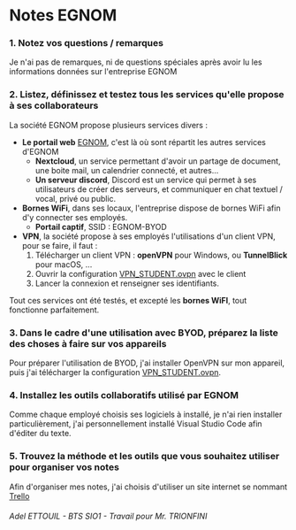 # Notes EGNOM
### 1. Notez vos questions / remarques

Je n'ai pas de remarques, ni de questions spéciales après avoir lu les informations données sur l'entreprise EGNOM  

### 2. Listez, définissez et testez tous les services qu'elle propose à ses collaborateurs    

La société EGNOM propose plusieurs services divers :    
* **Le portail web** [EGNOM](https://egnom.pro/), c'est là où sont répartit les autres services d'EGNOM
    * **Nextcloud**, un service permettant d'avoir un partage de document, une boite mail, un calendrier connecté, et autres...
    * **Un serveur discord**, Discord est un service qui permet à ses utilisateurs de créer des serveurs, et communiquer en chat textuel / vocal, privé ou public.
* **Bornes WiFi**, dans ses locaux, l'entreprise dispose de bornes WiFi afin d'y connecter ses employés.
    * **Portail captif**, SSID : EGNOM-BYOD
* **VPN**, la société propose à ses employés l'utilisations d'un client VPN, pour se faire, il faut : 
    1. Télécharger un client VPN : **openVPN** pour Windows, ou **TunnelBlick** pour macOS, ...
    1. Ouvrir la configuration [VPN_STUDENT.ovpn](md_files/20191022154031186_1792871899/VPN_STUDENT.ovpn) avec le client
    1. Lancer la connexion et renseigner ses identifiants.  

Tout ces services ont été testés, et excepté les **bornes WiFI**, tout fonctionne parfaitement.

### 3. Dans le cadre d'une utilisation avec BYOD, préparez la liste des choses à faire sur vos appareils

Pour préparer l'utilisation de BYOD, j'ai installer OpenVPN sur mon appareil, puis j'ai télécharger la configuration [VPN_STUDENT.ovpn](md_files/20191022154031186_1792871899/VPN_STUDENT.ovpn). 

### 4. Installez les outils collaboratifs utilisé par EGNOM

Comme chaque employé choisis ses logiciels à installé, je n'ai rien installer particulièrement, j'ai personnellement installé Visual Studio Code afin d'éditer du texte.

### 5. Trouvez la méthode et les outils que vous souhaitez utiliser pour organiser vos notes

Afin d'organiser mes notes, j'ai choisis d'utiliser un site internet se nommant [Trello](https://trello.com/)

<!-- FIN -->
###### Adel ETTOUIL - BTS SIO1 - Travail pour Mr. TRIONFINI
